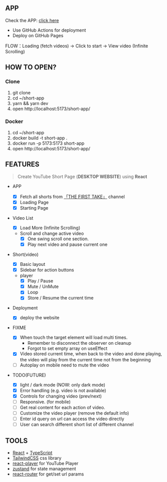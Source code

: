 ## APP

Check the APP: [click here](https://chinghuihui.github.io/short-app/)

- Use GitHub Actions for deployment
- Deploy on GitHub Pages

FLOW：Loading (fetch videos) -> Click to start -> View video (Infinite Scrolling)

## HOW TO OPEN?

### Clone

1. git clone
2. cd ~/short-app
3. yarn && yarn dev
4. open http://localhost:5173/short-app/

### Docker

1. cd ~/short-app
2. docker build -t short-app .
3. docker run -p 5173:5173 short-app
4. open http://localhost:5173/short-app/

## FEATURES

> Create YouTube Short Page (**DESKTOP WEBSITE**) using **React**

- APP

  - [x] Fetch all shorts from [「THE FIRST TAKE」](https://www.youtube.com/@The_FirstTake) channel
  - [x] Loading Page
  - [x] Starting Page

- Video List

  - [x] Load More (Infinite Scrolling)
  - Scroll and change active video
    - [x] One swing scroll one section.
    - [x] Play next video and pause current one

- Short(video)

  - [x] Basic layout
  - [x] Sidebar for action buttons
  - player
    - [x] Play / Pause
    - [x] Mute / UnMute
    - [x] Loop
    - [x] Store / Resume the current time

- Deployment

  - [x] deploy the website

- FIXME

  - [x] When touch the target element will load multi times.
    - Remember to disconnect the observer on cleanup
    - Forgot to set empty array on useEffect
  - [x] Video stored current time, when back to the video and done playing, the video will play from the current time not from the beginning
  - [ ] Autoplay on mobile need to mute the video

- TODO(FUTURE)
  - [x] light / dark mode (NOW: only dark mode)
  - [x] Error handling (e.g. video is not available)
  - [x] Controls for changing video (prev/next)
  - [ ] Responsive. (for mobile)
  - [ ] Get real content for each action of video.
  - [ ] Customize the video player (remove the default info)
  - [ ] Enter id query on url can access the video directly
  - [ ] User can search different short list of different channel

## TOOLS

- [React](https://github.com/facebook/react) + [TypeScript](https://github.com/microsoft/TypeScript)
- [TailwindCSS](https://github.com/tailwindlabs/tailwindcss) css library
- [react-player](https://github.com/CookPete/react-player) for YouTube Player
- [zustand](https://github.com/pmndrs/zustand) for state management
- [react-router](https://github.com/remix-run/react-router) for get/set url params
